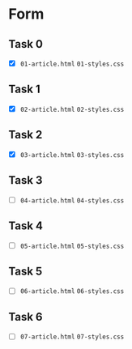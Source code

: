 # Form

## Task 0

- [x] `01-article.html` `01-styles.css`

## Task 1

- [x] `02-article.html` `02-styles.css`

## Task 2

- [x] `03-article.html` `03-styles.css`

## Task 3

- [ ] `04-article.html` `04-styles.css`

## Task 4

- [ ] `05-article.html` `05-styles.css`

## Task 5

- [ ] `06-article.html` `06-styles.css`

## Task 6

- [ ] `07-article.html` `07-styles.css`

